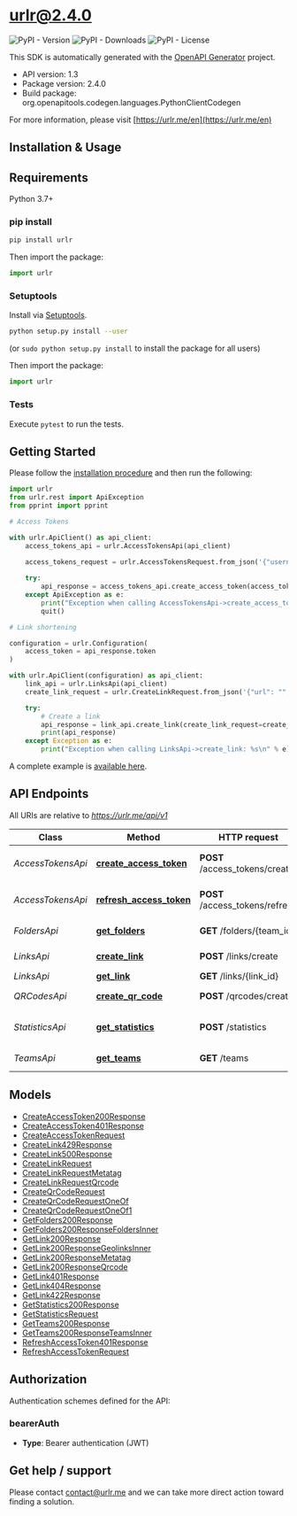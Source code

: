 # urlr@2.4.0

![PyPI - Version](https://img.shields.io/pypi/v/urlr) ![PyPI - Downloads](https://img.shields.io/pypi/dm/urlr) ![PyPI - License](https://img.shields.io/pypi/l/urlr)

This SDK is automatically generated with the [OpenAPI Generator](https://openapi-generator.tech) project.

- API version: 1.3
- Package version: 2.4.0
- Build package: org.openapitools.codegen.languages.PythonClientCodegen

For more information, please visit [https://urlr.me/en](https://urlr.me/en)

## Installation & Usage

## Requirements

Python 3.7+

### pip install

```sh
pip install urlr
```

Then import the package:
```python
import urlr
```

### Setuptools

Install via [Setuptools](http://pypi.python.org/pypi/setuptools).

```sh
python setup.py install --user
```
(or `sudo python setup.py install` to install the package for all users)

Then import the package:
```python
import urlr
```

### Tests

Execute `pytest` to run the tests.

## Getting Started

Please follow the [installation procedure](#installation--usage) and then run the following:

```python
import urlr
from urlr.rest import ApiException
from pprint import pprint

# Access Tokens

with urlr.ApiClient() as api_client:
    access_tokens_api = urlr.AccessTokensApi(api_client)
    
    access_tokens_request = urlr.AccessTokensRequest.from_json('{"username": "","password": ""}')

    try:
        api_response = access_tokens_api.create_access_token(access_tokens_request=access_tokens_request)
    except ApiException as e:
        print("Exception when calling AccessTokensApi->create_access_token: %s\n" % e)
        quit()

# Link shortening

configuration = urlr.Configuration(
    access_token = api_response.token
)

with urlr.ApiClient(configuration) as api_client:
    link_api = urlr.LinksApi(api_client)
    create_link_request = urlr.CreateLinkRequest.from_json('{"url": "","team_id": ""}')

    try:
        # Create a link
        api_response = link_api.create_link(create_link_request=create_link_request)
        print(api_response)
    except Exception as e:
        print("Exception when calling LinksApi->create_link: %s\n" % e)
```

A complete example is [available here](examples/example1.py).

## API Endpoints

All URIs are relative to *https://urlr.me/api/v1*

Class | Method | HTTP request | Description
------------ | ------------- | ------------- | -------------
*AccessTokensApi* | [**create_access_token**](docs/AccessTokensApi.md#create_access_token) | **POST** /access_tokens/create | Get an access token
*AccessTokensApi* | [**refresh_access_token**](docs/AccessTokensApi.md#refresh_access_token) | **POST** /access_tokens/refresh | Refresh an access token
*FoldersApi* | [**get_folders**](docs/FoldersApi.md#get_folders) | **GET** /folders/{team_id} | Get folders of team
*LinksApi* | [**create_link**](docs/LinksApi.md#create_link) | **POST** /links/create | Create a link
*LinksApi* | [**get_link**](docs/LinksApi.md#get_link) | **GET** /links/{link_id} | Get a link
*QRCodesApi* | [**create_qr_code**](docs/QRCodesApi.md#create_qr_code) | **POST** /qrcodes/create | Create a QR Code
*StatisticsApi* | [**get_statistics**](docs/StatisticsApi.md#get_statistics) | **POST** /statistics | Get statistics of a link
*TeamsApi* | [**get_teams**](docs/TeamsApi.md#get_teams) | **GET** /teams | Get teams of user


## Models

 - [CreateAccessToken200Response](docs/CreateAccessToken200Response.md)
 - [CreateAccessToken401Response](docs/CreateAccessToken401Response.md)
 - [CreateAccessTokenRequest](docs/CreateAccessTokenRequest.md)
 - [CreateLink429Response](docs/CreateLink429Response.md)
 - [CreateLink500Response](docs/CreateLink500Response.md)
 - [CreateLinkRequest](docs/CreateLinkRequest.md)
 - [CreateLinkRequestMetatag](docs/CreateLinkRequestMetatag.md)
 - [CreateLinkRequestQrcode](docs/CreateLinkRequestQrcode.md)
 - [CreateQrCodeRequest](docs/CreateQrCodeRequest.md)
 - [CreateQrCodeRequestOneOf](docs/CreateQrCodeRequestOneOf.md)
 - [CreateQrCodeRequestOneOf1](docs/CreateQrCodeRequestOneOf1.md)
 - [GetFolders200Response](docs/GetFolders200Response.md)
 - [GetFolders200ResponseFoldersInner](docs/GetFolders200ResponseFoldersInner.md)
 - [GetLink200Response](docs/GetLink200Response.md)
 - [GetLink200ResponseGeolinksInner](docs/GetLink200ResponseGeolinksInner.md)
 - [GetLink200ResponseMetatag](docs/GetLink200ResponseMetatag.md)
 - [GetLink200ResponseQrcode](docs/GetLink200ResponseQrcode.md)
 - [GetLink401Response](docs/GetLink401Response.md)
 - [GetLink404Response](docs/GetLink404Response.md)
 - [GetLink422Response](docs/GetLink422Response.md)
 - [GetStatistics200Response](docs/GetStatistics200Response.md)
 - [GetStatisticsRequest](docs/GetStatisticsRequest.md)
 - [GetTeams200Response](docs/GetTeams200Response.md)
 - [GetTeams200ResponseTeamsInner](docs/GetTeams200ResponseTeamsInner.md)
 - [RefreshAccessToken401Response](docs/RefreshAccessToken401Response.md)
 - [RefreshAccessTokenRequest](docs/RefreshAccessTokenRequest.md)


<a id="documentation-for-authorization"></a>

## Authorization


Authentication schemes defined for the API:
<a id="bearerAuth"></a>
### bearerAuth

- **Type**: Bearer authentication (JWT)


## Get help / support

Please contact [contact@urlr.me](mailto:contact@urlr.me?subject=[GitHub]%urlr-python) and we can take more direct action toward finding a solution.
